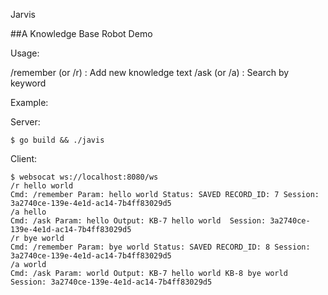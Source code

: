 Jarvis

##A Knowledge Base Robot Demo


Usage:

/remember (or /r) <Text> : Add new knowledge text
/ask (or /a) <Keyword> : Search by keyword


Example:

Server:
```
$ go build && ./javis
```

Client:

```
$ websocat ws://localhost:8080/ws
/r hello world
Cmd: /remember Param: hello world Status: SAVED RECORD_ID: 7 Session: 3a2740ce-139e-4e1d-ac14-7b4ff83029d5
/a hello
Cmd: /ask Param: hello Output: KB-7 hello world  Session: 3a2740ce-139e-4e1d-ac14-7b4ff83029d5
/r bye world
Cmd: /remember Param: bye world Status: SAVED RECORD_ID: 8 Session: 3a2740ce-139e-4e1d-ac14-7b4ff83029d5
/a world
Cmd: /ask Param: world Output: KB-7 hello world KB-8 bye world  Session: 3a2740ce-139e-4e1d-ac14-7b4ff83029d5

```
